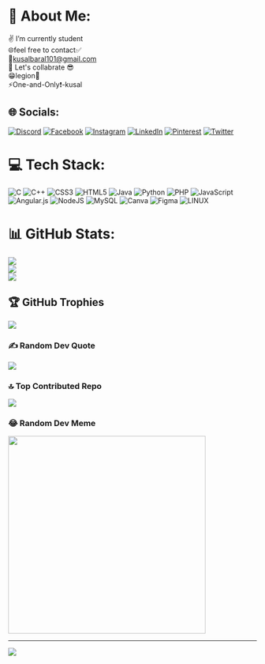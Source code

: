 # 💫 About Me:
✌️ I’m currently  student <br>🌐feel free to contact✅<br>📧kusalbaral101@gmail.com<br>🤝 Let's collabrate 😎<br>😁legion👑<br>⚡One-and-Only❗-kusal


## 🌐 Socials:
[![Discord](https://img.shields.io/badge/Discord-%237289DA.svg?logo=discord&logoColor=white)](https://discord.gg/kusal1o1) [![Facebook](https://img.shields.io/badge/Facebook-%231877F2.svg?logo=Facebook&logoColor=white)](https://facebook.com/kushal1o1) [![Instagram](https://img.shields.io/badge/Instagram-%23E4405F.svg?logo=Instagram&logoColor=white)](https://instagram.com/kusal1o1) [![LinkedIn](https://img.shields.io/badge/LinkedIn-%230077B5.svg?logo=linkedin&logoColor=white)](https://linkedin.com/in/kusal1o1) [![Pinterest](https://img.shields.io/badge/Pinterest-%23E60023.svg?logo=Pinterest&logoColor=white)](https://pinterest.com/kusal1o1) [![Twitter](https://img.shields.io/badge/Twitter-%231DA1F2.svg?logo=Twitter&logoColor=white)](https://twitter.com/lasuk101) 

# 💻 Tech Stack:
![C](https://img.shields.io/badge/c-%2300599C.svg?style=flat&logo=c&logoColor=white) ![C++](https://img.shields.io/badge/c++-%2300599C.svg?style=flat&logo=c%2B%2B&logoColor=white) ![CSS3](https://img.shields.io/badge/css3-%231572B6.svg?style=flat&logo=css3&logoColor=white) ![HTML5](https://img.shields.io/badge/html5-%23E34F26.svg?style=flat&logo=html5&logoColor=white) ![Java](https://img.shields.io/badge/java-%23ED8B00.svg?style=flat&logo=java&logoColor=white) ![Python](https://img.shields.io/badge/python-3670A0?style=flat&logo=python&logoColor=ffdd54) ![PHP](https://img.shields.io/badge/php-%23777BB4.svg?style=flat&logo=php&logoColor=white) ![JavaScript](https://img.shields.io/badge/javascript-%23323330.svg?style=flat&logo=javascript&logoColor=%23F7DF1E) ![Angular.js](https://img.shields.io/badge/angular.js-%23E23237.svg?style=flat&logo=angularjs&logoColor=white) ![NodeJS](https://img.shields.io/badge/node.js-6DA55F?style=flat&logo=node.js&logoColor=white) ![MySQL](https://img.shields.io/badge/mysql-%2300f.svg?style=flat&logo=mysql&logoColor=white) ![Canva](https://img.shields.io/badge/Canva-%2300C4CC.svg?style=flat&logo=Canva&logoColor=white) 	![Figma](https://img.shields.io/badge/figma-%23F24E1E.svg?style=flat&logo=figma&logoColor=white) ![LINUX](https://img.shields.io/badge/Linux-FCC624?style=flat&logo=linux&logoColor=black)
# 📊 GitHub Stats:
![](https://github-readme-stats.vercel.app/api?username=kushal1o1&theme=dark&hide_border=false&include_all_commits=false&count_private=false)<br/>
![](https://github-readme-streak-stats.herokuapp.com/?user=kushal1o1&theme=dark&hide_border=false)<br/>
![](https://github-readme-stats.vercel.app/api/top-langs/?username=kushal1o1&theme=dark&hide_border=false&include_all_commits=false&count_private=false&layout=compact)

## 🏆 GitHub Trophies
![](https://github-profile-trophy.vercel.app/?username=kushal1o1&theme=radical&no-frame=false&no-bg=false&margin-w=4)

### ✍️ Random Dev Quote
![](https://quotes-github-readme.vercel.app/api?type=horizontal&theme=radical)

### 🔝 Top Contributed Repo
![](https://github-contributor-stats.vercel.app/api?username=kushal1o1&limit=5&theme=dark&combine_all_yearly_contributions=true)

### 😂 Random Dev Meme
<img src='https://randommeme-five.vercel.app/' style="height: 400px;"/>

---
[![](https://visitcount.itsvg.in/api?id=kushal1o1&icon=5&color=1)](https://visitcount.itsvg.in)


